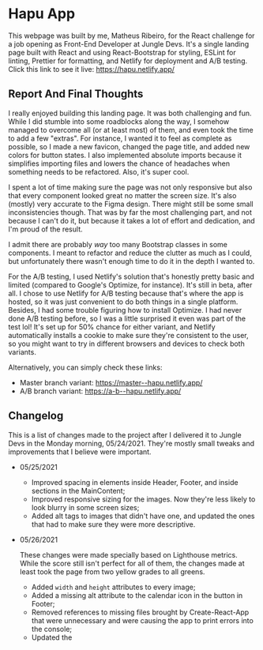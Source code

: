 # Hapu App 
This webpage was built by me, Matheus Ribeiro, for the React challenge for a job opening as Front-End Developer at Jungle Devs. It's a single landing page built with React and using React-Bootstrap for styling, ESLint for linting, Prettier for formatting, and Netlify for deployment and A/B testing. Click this link to see it live: https://hapu.netlify.app/

## Report And Final Thoughts
I really enjoyed building this landing page. It was both challenging and fun. While I did stumble into some roadblocks along the way, I somehow managed to overcome all (or at least most) of them, and even took the time to add a few "extras". For instance, I wanted it to feel as complete as possible, so I made a new favicon, changed the page title, and added new colors for button states. I also implemented absolute imports because it simplifies importing files and lowers the chance of headaches when something needs to be refactored. Also, it's super cool.

I spent a lot of time making sure the page was not only responsive but also that every component looked great no matter the screen size. It's also (mostly) very accurate to the Figma design. There might still be some small inconsistencies though. That was by far the most challenging part, and not because I can't do it, but because it takes a lot of effort and dedication, and I'm proud of the result.

I admit there are probably *way* too many Bootstrap classes in some components. I meant to refactor and reduce the clutter as much as I could, but unfortunately there wasn't enough time to do it in the depth I wanted to.

For the A/B testing, I used Netlify's solution that's honestly pretty basic and limited (compared to Google's Optimize, for instance). It's still in beta, after all. I chose to use Netlify for A/B testing because that's where the app is hosted, so it was just convenient to do both things in a single platform. Besides, I had some trouble figuring how to install Optimize. I had never done A/B testing before, so I was a little surprised it even was part of the test lol!
It's set up for 50% chance for either variant, and Netlify automatically installs a cookie to make sure they're consistent to the user, so you might want to try in different browsers and devices to check both variants. 

Alternatively, you can simply check these links: 
- Master branch variant: https://master--hapu.netlify.app/
- A/B branch variant: https://a-b--hapu.netlify.app/

## Changelog
This is a list of changes made to the project after I delivered it to Jungle Devs in the Monday morning, 05/24/2021. They're mostly small tweaks and improvements that I believe were important.

- 05/25/2021
  - Improved spacing in elements inside Header, Footer, and inside sections in the MainContent;
  - Improved responsive sizing for the images. Now they're less likely to look blurry in some screen sizes;
  - Added alt tags to images that didn't have one, and updated the ones that had to make sure they were more descriptive.
- 05/26/2021
  
  These changes were made specially based on Lighthouse metrics. While the score still isn't perfect for all of them, the changes made at least took the page from two yellow grades to all greens.
  - Added `width` and `height` attributes to every image;
  - Added a missing alt attribute to the calendar icon in the button in Footer; 
  - Removed references to missing files brought by Create-React-App that were unnecessary and were causing the app to print errors into the console;
  - Updated the <title> tag from "Hapu" to "Hapu Nanny Share".
  
  These changes resulted in these results in Lighthouse: 

  *Desktop*
  <img src="https://www.dropbox.com/s/83zqjvnibgrkpmd/lighthouse_desktop.png" alt="Lighthouse results on desktop" />

  *Mobile*
  <img src="https://www.dropbox.com/s/zzpt0pn9favq2gl/lighthouse_mobile.png" alt="Lighthouse result on mobile" />

## Installing And Running Locally
1. First of all, make sure you have both Git and NodeJS installed in your computer. Git is a version control command line program that we'll use to download the project from GitHub. NodeJS is a JavaScript run-time that comes bundled with npm, a package manager we'll use to install and manage the dependencies Hapu relies on and don't come in the GitHub repository. They're both essential for Hapu to run. 
2. After that, clone this repository by running `git clone https://github.com/TheSirion/hapu-app.git` in the folder you want it to be installed in. Git will create a new folder with all the project's files and folders. 
3. Make sure the file `package.json` is in the root folder (it most like is), and run `npm install`. This command will create a new folder called `node_modules` and install all the dependencies the project needs to run smoothly. 
4. After that, it should be ready to run. Just run `npm start` and, soon enough, you should see a new tab in your web browser with Hapu running in the local server (`localhost:3000`).
  
## Creating The Production Build
The production build is an optimized version of the project that's prepared for deployment and use. The development build comes with several features that assist in development but can be a major performance hog for the app. Create-React-App makes sure to bundle all files in the best way possible so that the final build has the best performance. The production build is minified, meaning its size is much smaller than the development build, and the code is automatically optimized. 
To create a production build, simply run `npm run build`. Npm will create a new folder called `build` with the production build in it. 
But in order to run the app, you must deploy it somewhere. A few possible options are GitHub Pages, Heroku, Vercel, and Netlify. I chose Netlify, and you can check the deployed version here: https://hapu.netlify.app/

